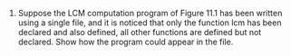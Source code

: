 1. Suppose the LCM computation program of Figure 11.1 has been written using a single
file, and it is noticed that only the function lcm has been declared and also defined,
all other functions are defined but not declared. Show how the program could appear
in the file.